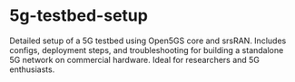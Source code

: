 # 5g-testbed-setup
Detailed setup of a 5G testbed using Open5GS core and srsRAN. Includes configs, deployment steps, and troubleshooting for building a standalone 5G network on commercial hardware. Ideal for researchers and 5G enthusiasts.
